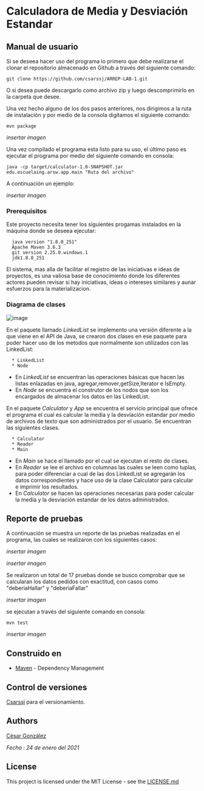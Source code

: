 #  Calculadora de Media y Desviación Estandar

## Manual de usuario

Si se deseea hacer uso del programa lo primero que debe realizarse el clonar el repositorio almacenado en Github a través del siguiente comando:

```
git clone https://github.com/csarssj/ARREP-LAB-1.git

```
O si desea puede descargarlo como archivo zip y luego descomprimirlo en la carpeta que desee.

Una vez hecho alguno de los dos pasos anteriores, nos dirigimos a la ruta de instalación y por medio de la consola digitamos el siguiente comando:

```
mvn package

```

*insertar imagen*



Una vez compilado el programa esta listo para su uso, el último paso es ejecutar el programa por medio del siguiente comando en consola:

```
java -cp target/calculator-1.0-SNAPSHOT.jar edu.escuelaing.arsw.app.main "Ruta del archivo"

```

A continuación un ejemplo:

*insertar imagen*


### Prerequisitos

Este proyecto necesita tener los siguientes progamas instalados en la máquina donde se deseea ejecutar:

```
  java version "1.8.0_251"
  Apache Maven 3.6.3
  git version 2.25.0.windows.1
  jdk1.8.0_251
```

El sistema, mas alla de facilitar el registro de las iniciativas e ideas de proyectos, es una valiosa base de conocimiento donde los diferentes actores pueden revisar si hay iniciativas, ideas o intereses similares y aunar esfuerzos para la materializacion.

### Diagrama de clases

![image](https://github.com/csarssj/AREP-LAB-1/blob/master/resources/diseño.png)

En el paquete llamado *LinkedList* se implemento una versión diferente a la que viene en el API de Java, se crearon dos clases en ese paquete para poder hacer uso de los metodos 
que normalmente son utilizados con las LinkedList:

```
  * LinkedList
  * Node
```
* En *LinkedList* se encuentran las operaciones básicas que hacen las listas enlazadas en java, agregar,remover,getSize,Iterator e IsEmpty.
* En *Node* se encuentra el construtor de los nodos que son los encargados de almacenar los datos en las LinkedList.

En el paquete *Calculator* y *App* se encuentra el servicio principal que ofrece el programa el cual es calcular la media y la desviación estandar por medio de archivos de texto que son 
administrados por el usuario. Se encuentran las siguientes clases.

```
  * Calculator
  * Reader
  * Main
```

* En *Main* se hace el llamado por el cual se ejecutan el resto de clases.
* En *Reader* se lee el archivo en columnas las cuales se leen como tuplas, para poder diferenciar a cual de las dos LinkedList se agregarán los datos correspondientes y hace uso
de la clase Calculator para calcular e imprimir los resultados.
* En *Calculator* se hacen las operaciones necesarias para poder calcular la media y la desviación estandar de los datos administrados.

## Reporte de pruebas
A continuación se muestra un reporte de las pruebas realizadas en el programa, las cuales se realizaron con los siguientes casos:

*insertar imagen*

*insertar imagen*

Se realizaron un total de 17 pruebas donde se busco comprobar que se calcularan los datos pedidos con exactitud, con casos como "deberiaHallar" y "deberiaFallar"

*insertar imagen*

se ejecutan a través del siguiente comando en consola:

```
mvn test
```

*insertar imagen*



## Construido en

* [Maven](https://maven.apache.org/) - Dependency Management


## Control de versiones 

[Csarssj](https://github.com/csarssj) para el versionamiento.

## Authors

[César González](https://github.com/csarssj) 

_Fecha : 24 de enero del 2021_ 


## License

This project is licensed under the MIT License - see the [LICENSE.md](LICENSE.md) 